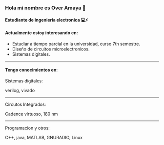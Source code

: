 ### Hola mi nombre es Over Amaya 👋
#### Estudiante de ingenieria electronica 💻⚡

#### Actualmente estoy interesando en:

- Estudiar a tiempo parcial en la universidad, curso 7th semestre.
- Diseño de circuitos microelectronicos.
- Sistemas digitales.
____

#### Tengo conocimientos en:

Sistemas digitales:

verilog, vivado
____

Circutos Integrados:

Cadence virtuoso, 180 nm

____

Programacion y otros:

C++, java, MATLAB, GNURADIO, Linux

